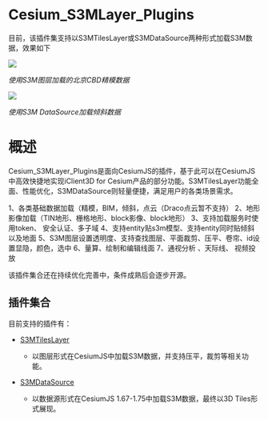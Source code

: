 # Cesium_S3MLayer_Plugins

目前，该插件集支持以S3MTilesLayer或S3MDataSource两种形式加载S3M数据，效果如下

![](./figures/cbd.jpg)

_使用S3M图层加载的北京CBD精模数据_

![](./figures/S3M_DataSource.jpg)

_使用S3M DataSource加载倾斜数据_

# 概述
Cesium_S3MLayer_Plugins是面向CesiumJS的插件，基于此可以在CesiumJS中高效快捷地实现iClient3D for Cesium产品的部分功能。S3MTilesLayer功能全面、性能优化，S3MDataSource则轻量便捷，满足用户的各类场景需求。

1、各类基础数据加载（精模，BIM，倾斜，点云（Draco点云暂不支持）
2、地形影像加载（TIN地形、栅格地形、block影像、block地形）
3、支持加载服务时使用token、 安全认证、多子域
4、支持entity贴s3m模型、支持entity同时贴倾斜以及地面
5、S3M图层设置透明度、支持查找图层、平面裁剪、压平、卷帘、id设置显隐，颜色，选中
6、量算、绘制和编辑线面
7、通视分析 、天际线、 视频投放


该插件集合还在持续优化完善中，条件成熟后会逐步开源。

## 插件集合
目前支持的插件有：

* [S3MTilesLayer](./S3MTilesLayer/)

    * 以图层形式在CesiumJS中加载S3M数据，并支持压平，裁剪等相关功能。

* [S3MDataSource](./S3MDataSource/)
    * 以数据源形式在CesiumJS 1.67-1.75中加载S3M数据，最终以3D Tiles形式展现。
